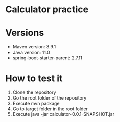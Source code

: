 # Calculator practice

# Versions
- Maven version: 3.9.1
- Java version: 11.0
- spring-boot-starter-parent: 2.7.11

# How to test it
1. Clone the repository
2. Go the root folder of the repository
3. Execute mvn package
4. Go to target folder in the root folder
5. Execute java -jar calculator-0.0.1-SNAPSHOT.jar

